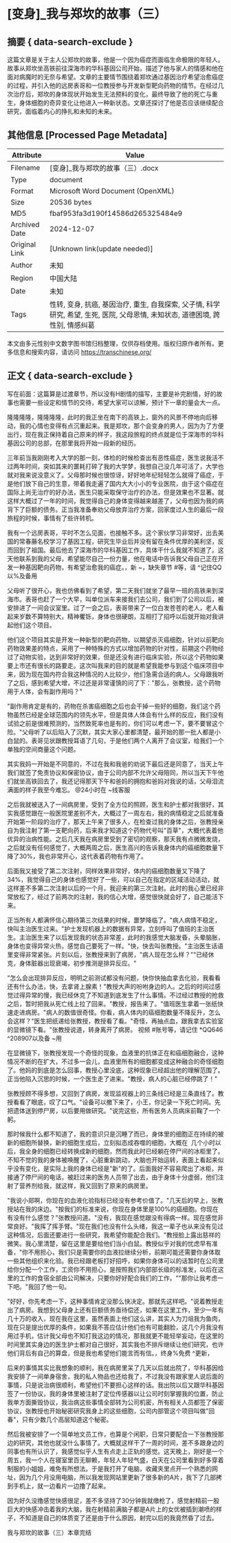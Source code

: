 # [变身]_我与郑坎的故事（三）



## 摘要  { data-search-exclude }

<!-- tcd_abstract -->
这篇文章是关于主人公郑坎的故事，他是一个因为癌症而面临生命极限的年轻人。故事从郑坎坐高铁前往深海市的华科基因公司开始，描述了他与家人的情感和他在面对病魔时的无奈与希望。文章的主要情节围绕着郑坎通过基因治疗希望治愈癌症的过程，并引入他的远房表哥和一位教授参与开发新型靶向药物的情节。在经过几次治疗后，郑坎的身体现状开始发生无法预料的变化，最终导致了他的死亡与重生，身体细胞的奇异变化让他进入一种新状态。文章还探讨了他是否应该继续配合研究，面临着内心的挣扎和未知的未来。

<!-- tcd_abstract_end -->

## 其他信息 [Processed Page Metadata]

| Attribute       | Value                                  |
|-----------------|----------------------------------------|
| Filename        | [变身]_我与郑坎的故事（三）.docx                             |
| Type            | document                                 |
| Format          | Microsoft Word Document (OpenXML)                               |
| Size            | 20536 bytes                           |
| MD5             | fbaf953fa3d190f14586d265325484e9                                  |
| Archived Date   | 2024-12-07                             |
| Original Link   | [Unknown link(update needed)]                         |
| Author          | 未知                               |
| Region          | 中国大陆                               |
| Date            | 未知                                 |
| Tags            | 性转, 变身, 抗癌, 基因治疗, 重生, 自我探索, 父子情, 科学研究, 希望, 生死, 医院, 父母恩情, 未知状态, 道德困境, 跨性别, 情感纠葛                                 |

本文由多元性别中文数字图书馆归档整理，仅供存档使用。版权归原作者所有。更多信息和搜索内容，请访问 <https://transchinese.org/>


## 正文 { data-search-exclude }

<!-- tcd_main_text -->
写在前面：这篇算是过渡章节，所以没有H剧情的描写，主要是补完剧情，好的故事也需要一些设定和情节的交待，希望大家可以谅解，预计下一章的量会大一点。





隆隆隆隆，隆隆隆隆，此时的我正坐在南下的高铁上，窗外的风景不停地向后移动，我的心情也变得有点沉重起来。我是郑坎，那个会变身的男人，因为为了方便出行，现在我正保持着自己原来的样子，我这段旅程的终点就是位于深海市的华科基因公司的总部，在那里我将开始一段新的经历。



三年前当我刚刚考入大学的那一刻，体检的时候检查出有恶性癌症，医生说我活不过两年时间，突如其来的噩耗打碎了我的大学梦，我想自己没几年可活了，大学也就对我来说没意义了。父母那时候也很惊讶，好好地年纪轻轻怎么就得了癌症，于是他们放下自己的生意，带着我走遍了国内大大小小的专业医院，由于这个癌症在国际上尚无治疗的好办法，医生只能采取保守治疗的办法，但是效果也不显著。就这样大概过了一年的时间，我觉得自己的身体变得越来越差了，父母也因为我的病背下了巨额的债务。正当我准备奉劝父母放弃治疗方案，回家度过人生的最后一段旅程的时候，事情有了些许转机。





我有一个远房表哥，平时不怎么见面，也接触不多。这个家伙学习非常好，出去美国的常春藤名校学习了基因工程，研究生毕业后并没有留在条件优厚的美利坚，反而回到了祖国。最后他去了深海市的华科基因工作，具体干什么我就不知道了。这天他联系到我的父母，希望能尽自己一份力量，他在电话中告诉我父母自己正在开发一种基因靶向药物，有希望治愈我的癌症。，新 ~，缺失章节 #等，请 ^记住QQ以%及备用





父母听了很开心，我也仿佛看到了希望，第二天我们就坐了最早一班的高铁来到深海市。表哥也赶了一个大早，叫单位派车来接我们去公司，我们到了公司以后，被安排进了一间会议室里。过了一会之后，表哥带来了一位白发苍苍的老人，老人看起来岁数不算特别大，精神矍铄，身体也很硬朗，互相打了招呼以后就开始对我讲起他们这个项目。





他们这个项目其实是开发一种新型的靶向药物，以期望杀灭癌细胞，针对以前靶向药物效果差的特点，采用了一种特殊的方式以增加药物的针对性，前期这个药物经过了动物实验，达到非常好的效果，但是还没有进行临床实验，所以这个药物如果要上市还有很长的路要走。这次叫我来的目的就是希望我能参与到这个临床项目中来，因为现在国内符合我这种情况的人比较少，他们急需合适的病人。父母跟我听了之后，感到希望大增，不过还是非常谨慎的问了下："那么，张教授，这个药物用于人体，会有副作用吗？"





"副作用肯定是有的，药物在杀害癌细胞之后也会干掉一些好的细胞，我们这个药物虽然已经是全球范围内的领先水平，但是具体人体会有什么样的反应，我们没有试验之前是很难预测的，当然致死率也是有的，你们可以考虑一下，要不要冒这个险。"父母听了以后陷入了沉默，其实大家心里都清楚，最开始的那一批人都是小白鼠的。表哥见状跟教授耳语了几句，于是他们两个人离开了会议室，给我们一个单独的空间商量这个问题。



其实我妈一开始是不同意的，不过在我和我爸的劝说下最后还是同意了，当天上午我们就签了免责协议和保密协议，由于公司内部不允许父母陪同，所以当天下午他们就坐高铁回去了，我还记得那天下午和爸妈的拥抱和爸妈对我说的话，父母泪流满面的样子我至今难忘。  @24小时在 ~线客服





之后我就被送入了一间病房里，受到了全方位的照顾，医生和护士都对我很好，其实我感觉跟在一般医院里差别不大，大概过了一周左右，我的病情稳定之后就准备开始第一阶段的治疗了，那天上午来了很多人，在检查过我的身体之后，张教授亲自为我注射了第一支靶向药，后来我才知道这个药物代号叫"百草"，大概代表着他优异的治病性能。之后几天我在病房里受到了密切的观察，那天我有点微微发烧，之后就没有任何感觉了，大概两周之后，医生高兴的告诉我身体内的癌细胞数量下降了30%，我也非常开心，这代表着药物有作用了。





后面我又接受了第二次注射，同样效果非常好，体内的癌细胞数量又下降了34%，我觉得自己的身体也感觉好了一些，可以自己在指定的区域活动活动，就这样差不多第二次注射以后的一个月，我迎来的第三次注射。此时的我心里已经非常放松了，经过了前两次的注射，我的信心大增，感觉很快就会好了，自己能活下来。





正当所有人都满怀信心期待第三次结果的时候，噩梦降临了。"病人病情不稳定，快叫主治医生过来。"护士发现机器上的数据有异常，立刻呼叫了值班的主治医生。主治医生来了以后发现我的状态非常差，此时的我感觉大脑发昏，头晕脑胀，身体也变得异常火热，感觉自己要死了一样。"快，快去叫张教授。"主治医生话语里变得非常紧张。片刻以后，张教授来到了病房，"病人现在怎么样？""已经休克，身体脏器出现衰竭，初步推测是排异反应。"





"怎么会出现排异反应，明明之前测试都没有问题，快你快抽血拿去化验，我看看还有什么办法，快，去拿肾上腺素！"教授大声的吩咐身边的人。之后的时间过感觉过得异常的慢，我已经休克了不知道到底发生了什么事情。不过经过教授的抢救之后，暂时把我从死亡线上拉了回来。"教授，报告来了。"值班医生拿着一张纸快速走进病房。"病人的数值很奇怪。你看，病人体内的癌细胞数量不降反升，怎么会这样？"医生把纸递给张教授，教授看了看。"奇怪，再抽点血，跟我拿去实验室的显微镜下看。"张教授说道，转身离开了病房。 视频 #账号等，请记住 *QQ646 ^208907以及备 ~用





在显微镜下，张教授发现一个奇怪的现象，血液里的抗体正在和癌细胞融合，这种情况不断的在扩大，不过多一会儿，血液里所有的细胞都变成这种融合的奇怪细胞了。他妈的到底是怎么回事，教授心里没底，这种现象已经超出他的理解范围了。正当他陷入沉思的时候，一个医生走了进来。"教授，病人的心脏已经停跳了！"





张教授顾不得多想，又回到了病房，发现监视器上的三条线已经是三条直线了。教授看看了眼底，叹了口气。"设备可以撤下来了，小王，你记录一下死亡时间。先把遗体送到停尸房，以后要用做研究。"说完这些，所有医务人员病床前鞠了一个躬。





那时候我什么都不知道了，我的意识只是沉睡了而已，身体里的细胞正在持续的被新的细胞所替换，新的细胞生成后，立刻拟态成吞噬的细胞，大概在  几个小时以后，我全身的细胞已经转换成新的细胞，然而我此时已经躺在停尸间的冰柜里了。不知不觉的我的身体被唤醒了，心脏重新跳动，大脑也开始运转，表面上看起来似乎没有变化，是实际上我的身体已经是"新"的了。后面我好不容易爬出了冰柜，并接通了停尸间的电话，被赶过来的医务人员带了出去，由于身体十分虚弱，他们注射了营养剂给我，就这样，我又回到了原来的病房里。





"我说小郑啊，你现在的血液化验指标已经没有参考价值了。"几天后的早上，张教授站在我的床边。"按我们的标准来说，你现在身体里是100%的癌细胞。你现在有没有什么感觉？"张教授问道。"没有，我现在感觉跟没有得病一样。现在感觉非常良好。"我挥了挥手臂。"现在我们也没有什么头绪，我这一辈子也从来没有见过这种情况，后面还要进行一些研究，我希望你能配合我们。"教授脸上露出慈祥的微笑。我心里清楚，留在这里是要给他们当小白鼠。教授似乎对我的忧虑早有准备，"你不用担心，我们只是需要你的血液拉继续分析，前期可能还需要你身体取一些其他组织来化验。我已经跟老板打好招呼，如果你身体可以的话暂时在公司里给你分配一个工作，工资你不用担心，是按照我们内部部长级的标准发，以后在这里的工作的食宿全部由公司解决，只要你好好配合我们的工作。""那你让我考虑一下吧。"我回了他一句。





"好好，你先考虑一下，这种事情肯定没那么快决定。那就先这样吧。"说着教授走出了病房。我想到父母身上还有巨额债务亟待偿还，如果在这里工作，至少一年有几十万的收入，现在我在这里，虽然表面上他们这么讲，其实人为刀俎我为鱼肉，现在只是提出优厚的条件，如果我不答应估计他们也有可能翻脸，这几个月我没有用过手机，估计我父母也不知打我这边的情况，那我就更不能轻举妄动，在这里的时间里其实身边的医生护士都对自己很好，其实我也不排斥继续让他们研究，也许他们背后有自己的算盘，但是我也希望他们能言而有信。，终身%免费 ^更新，





后来的事情其实比我想象的顺利，我在病房里呆了几天以后就出院了，华科基因给我安排了一间单身宿舍，我的私人物品也还给我了，不过我没有跟家里人说后面的事情，只是说治病很顺利，希望他们不要担心这样的话。我出院以后又跟华科基因签了一份协议，我的身体里被注射了定位传感器以让公司时刻掌握我的位置，防止我单方面撕毁协议，我治病这些事情全部转为公司机密，所有相关人员都签了保密协议，张教授也开始秘密研究我身上的这些细胞，公司内部管这个项目叫做"回春"，只有少数几个高层知道这个秘密。





然后我被安排了一个简单地文员工作，也算是个闲职，日常只要配合一下张教授那边的研究，其他也就没什么事情了。大概就这样干了一周的时间，差不多跟身边的同事也有所认识了，我感觉似乎人生有点走上正轨的感觉。这天晚上，刚好是一个周五，我一个人在寝室里百无聊赖，年轻人年轻气盛，白天在公司里看到好多穿着制服的小姐姐，难免有所想法。于是我打开了电脑，收藏夹里点开一个熟悉的网址，因为几个月没用电脑，所以我发现网站里更新了很多新的A片，我下了几部拷到手机上，就一边看片一边撸了起来。





因为好久没撸感觉快感很足，差不多坚持了30分钟我就缴枪了，感觉射精前一股巨大的快感冲击着我的大脑，我在射精前满脑子都是A片上的女优被插到潮喷的样子，不知道是自己的体质变了还是由于什么原因，射完以后的我竟然昏了过去。



我与郑坎的故事（三）本章完结
<!-- tcd_main_text_end -->

